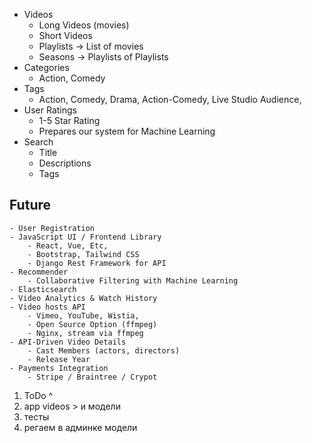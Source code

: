 - Videos
    - Long Videos (movies)
    - Short Videos
    - Playlists -> List of movies 
    - Seasons -> Playlists of Playlists
- Categories
    - Action, Comedy
- Tags
    - Action, Comedy, Drama, Action-Comedy, Live Studio Audience,
- User Ratings
    - 1-5 Star Rating
    - Prepares our system for Machine Learning
- Search
    - Title
    - Descriptions
    - Tags


## Future
    - User Registration
    - JavaScript UI / Frontend Library
        - React, Vue, Etc,
        - Bootstrap, Tailwind CSS
        - Django Rest Framework for API 
    - Recommender
        - Collaborative Filtering with Machine Learning
    - Elasticsearch
    - Video Analytics & Watch History
    - Video hosts API
        - Vimeo, YouTube, Wistia, 
        - Open Source Option (ffmpeg)
        - Nginx, stream via ffmpeg
    - API-Driven Video Details
        - Cast Members (actors, directors)
        - Release Year
    - Payments Integration
        - Stripe / Braintree / Crypot


1. ToDo ^
2. app videos > и модели
3. тесты
4. регаем в админке модели